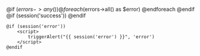 @if ($errors->any())
        @foreach ($errors->all() as $error)
            <script>
                triggerAlert('{{ $error }}', 'error')
            </script>
        @endforeach
    @endif
    @if (session('success'))
        <script>
            triggerAlert("{{ session('success') }}", 'success')
        </script>
    @endif

    @if (session('error'))
        <script>
            triggerAlert("{{ session('error') }}", 'error')
        </script>
    @endif
